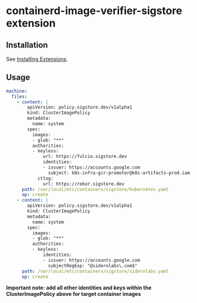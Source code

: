 # containerd-image-verifier-sigstore extension

## Installation

See [Installing Extensions](https://github.com/siderolabs/extensions#installing-extensions).

## Usage

```yaml
machine:
  files:
    - content: |
        apiVersion: policy.sigstore.dev/v1alpha1
        kind: ClusterImagePolicy
        metadata:
          name: system
        spec:
          images:
          - glob: "**"
          authorities:
          - keyless:
              url: https://fulcio.sigstore.dev
              identities:
              - issuer: https://accounts.google.com
                subject: k8s-infra-gcr-promoter@k8s-artifacts-prod.iam.gserviceaccount.com
            ctlog:
              url: https://rekor.sigstore.dev
      path: /var/local/etc/containers/sigstore/kubernetes.yaml
      op: create
    - content: |
        apiVersion: policy.sigstore.dev/v1alpha1
        kind: ClusterImagePolicy
        metadata:
          name: system
        spec:
          images:
          - glob: "**"
          authorities:
          - keyless:
              identities:
              - issuer: https://accounts.google.com
                subjectRegExp: "@siderolabs\.com$"
      path: /var/local/etc/containers/sigstore/siderolabs.yaml
      op: create
```

**Important note: add all other identities and keys within the ClusterImagePolicy above for target container images**
